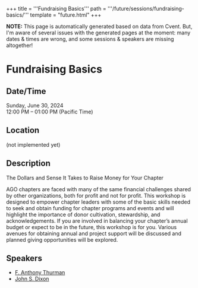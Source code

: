 +++
title = '''Fundraising Basics'''
path = '''/future/sessions/fundraising-basics/'''
template = "future.html"
+++

<p class="todo">
<strong>NOTE:</strong> This page is automatically generated based on data from Cvent.
But, I'm aware of several issues with the generated pages at the moment:
many dates & times are wrong, and some sessions & speakers are missing altogether!
</p>

<h1>Fundraising Basics</h1>
<h2>Date/Time</h2>
<p>Sunday, June 30, 2024<br>
12:00 PM – 01:00 PM (Pacific Time)</p>
<h2>Location</h2>
(not implemented yet)
<h2>Description</h2>
The Dollars and Sense It Takes to Raise Money for Your Chapter

AGO chapters are faced with many of the same financial challenges shared by other organizations, both for profit and not for profit. This workshop is designed to empower chapter leaders with some of the basic skills needed to seek and obtain funding for chapter programs and events and will highlight the importance of donor cultivation, stewardship, and acknowledgements. If you are involved in balancing your chapter’s annual budget or expect to be in the future, this workshop is for you. Various avenues for obtaining annual and project support will be discussed and planned giving opportunities will be explored.
<h2>Speakers</h2>
<ul><li><a href="/future/speakers/f-anthony-thurman/">F. Anthony Thurman</a></li><li><a href="/future/speakers/john-s-dixon/">John S. Dixon</a></li>

